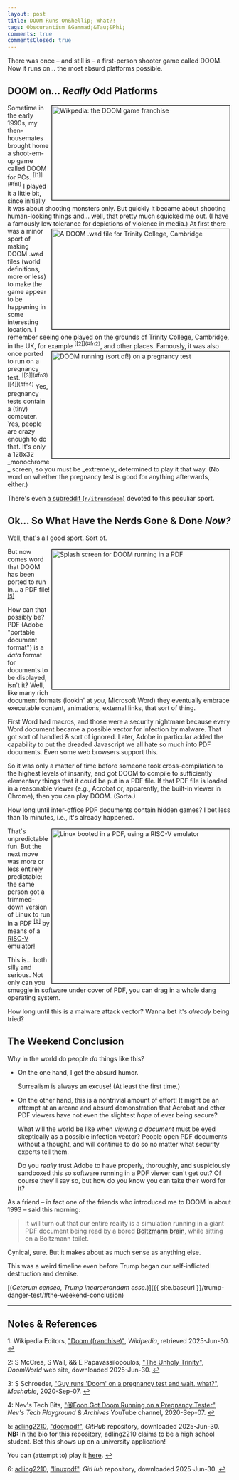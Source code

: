```yaml
---
layout: post
title: DOOM Runs On&hellip; What?!
tags: Obscurantism &Gammad;&Tau;&Phi;
comments: true
commentsClosed: true
---
```


There was once &ndash; and still is &ndash; a first-person shooter game called DOOM.  Now
it runs on&hellip; the most absurd platforms possible.  


## DOOM on&hellip; _Really_ Odd Platforms  


<img src="{{ site.baseurl }}/images/2025-06-30-doom-pdf-doom.jpg" width="400" height="212" alt="Wikpedia: the DOOM game franchise" title="Wikpedia: the DOOM game franchise" style="float: right; margin: 3px 3px 3px 3px; border: 1px solid #000000;">
Sometime in the early 1990s, my then-housemates brought home a shoot-em-up game called DOOM for
PCs.  <sup id="fn1a">[[1]](#fn1)</sup> I played it a little bit, since initially it was
about shooting monsters only.  But quickly it became about shooting human-looking things
and&hellip; well, that pretty much squicked me out.  (I have a famously low tolerance for
depictions of violence in media.)  

<img src="{{ site.baseurl }}/images/2025-06-30-doom-pdf-doom-trinity.jpg" width="400" height="225" alt="A DOOM .wad file for Trinity College, Cambridge" title="A DOOM .wad file for Trinity College, Cambridge" style="float: right; margin: 3px 3px 3px 3px; border: 1px solid #000000;">
At first there was a minor sport of making DOOM .wad files (world definitions, more or
less) to make the game appear to be happening in some interesting location.  I remember
seeing one played on the grounds of Trinity College, Cambridge, in the UK, for 
example <sup id="fn2a">[[2]](#fn2)</sup>, and other places.  

<img src="{{ site.baseurl }}/images/2025-06-30-doom-pdf-doom-pregnancy.jpg" width="400" height="240" alt="DOOM running (sort of!) on a pregnancy test" title="DOOM running (sort of!) on a pregnancy test" style="float: right; margin: 3px 3px 3px 3px; border: 1px solid #000000;">
Famously, it was also once ported to run on a pregnancy test.  <sup id="fn3a">[[3]](#fn3)</sup>
<sup id="fn4a">[[4]](#fn4)</sup> Yes, pregnancy tests contain a (tiny) computer.  Yes,
people are crazy enough to do that. It's only a 128x32 _monochrome_ screen, so you must be
_extremely_ determined to play it that way.  (No word on whether the pregnancy test is
good for anything afterwards, either.)  

There's even [a subreddit (`r/itrunsdoom`)](https://www.reddit.com/r/itrunsdoom/) devoted
to this peculiar sport.   


## Ok&hellip; So What Have the Nerds Gone &amp; Done _Now?_  

Well, that's all good sport.  Sort of.  

<a href="{{ site.baseurl }}/images/2025-06-30-doom-pdf-splash.jpg"><img src="{{ site.baseurl }}/images/2025-06-30-doom-pdf-splash-thumb.jpg" width="400" height="314" alt="Splash screen for DOOM running in a PDF" title="Splash screen for DOOM running in a PDF" style="float: right; margin: 3px 3px 3px 3px; border: 1px solid #000000;"></a>
But now comes word that DOOM has been ported to run in&hellip; a PDF
file! <sup id="fn5a">[[5]](#fn5)</sup>

How can that possibly be?  PDF (Adobe "portable document format") is a _data_ format for
documents to be displayed, isn't it?  Well, like many rich document formats (lookin' at
_you_, Microsoft Word) they eventually embrace executable content, animations, external
links, that sort of thing.  

First Word had macros, and those were a security nightmare because every Word document
became a possible vector for infection by malware.  That got sort of handled &amp; sort of
ignored.  Later, Adobe in particular added the capability to put the dreaded Javascript we
all hate so much into PDF documents.  Even some web browsers support this.  

So it was only a matter of time before someone took cross-compilation to the highest levels of
insanity, and got DOOM to compile to sufficiently elementary things that it could be put
in a PDF file.  If that PDF file is loaded in a reasonable viewer (e.g., Acrobat or,
apparently, the built-in viewer in Chrome), then you can play DOOM.  (Sorta.)  

How long until inter-office PDF documents contain hidden games?  I bet less than 15
minutes, i.e., it's already happened.  

<a href="{{ site.baseurl }}/images/2025-06-30-doom-pdf-linux.jpg"><img src="{{ site.baseurl }}/images/2025-06-30-doom-pdf-linux-thumb.jpg" width="400" height="346" alt="Linux booted in a PDF, using a RISC-V emulator" title="Linux booted in a PDF, using a RISC-V emulator" style="float: right; margin: 3px 3px 3px 3px; border: 1px solid #000000;"></a>
That's unpredictable fun.  But the next move was more or less entirely predictable: the same
person got a trimmed-down version of Linux to run in a PDF <sup id="fn6a">[[6]](#fn6)</sup>
by means of a [RISC-V](https://riscv.org/) emulator!  

This is&hellip; both silly and serious.  Not only can you smuggle in software under cover of
PDF, you can drag in a whole dang operating system.  

How long until this is a malware attack vector?  Wanna bet it's _already_ being tried?  


## The Weekend Conclusion  

Why in the world do people _do_ things like this?  
- On the one hand, I get the absurd humor.  

  Surrealism is always an excuse!  (At least the first time.)  
- On the other hand, this is a nontrivial amount of effort!  It might be an attempt at an arcane and
  absurd demonstration that Acrobat and other PDF viewers have not even the slightest
  _hope_ of ever being secure?  

  What will the world be like when _viewing a document_ must be eyed skeptically as a
  possible infection vector?  People open PDF documents without a thought, and will
  continue to do so no matter what security experts tell them.  
  
  Do you _really_ trust Adobe to have properly, thoroughly, and suspiciously sandboxed
  this so software running in a PDF viewer can't get out? Of course they'll say so, but
  how do you know you can take their word for it?  
  
As a friend &ndash; in fact one of the friends who introduced me to DOOM in about 1993
&ndash; said this morning:  

> It will turn out that our entire reality is a simulation running in a giant PDF document
> being read by a bored [Boltzmann brain](https://en.wikipedia.org/wiki/Boltzmann_brain),
> while sitting on a Boltzmann toilet.  

Cynical, sure.  But it makes about as much sense as anything else.  

This was a weird timeline even before Trump began our self-inflicted destruction and
demise.  

[(_Ceterum censeo, Trump incarcerandam esse._)]({{ site.baseurl }}/trump-danger-test/#the-weekend-conclusion)  

---

## Notes &amp; References  

<!--
<sup id="fn1a">[[1]](#fn1)</sup>

<a id="fn1">1</a>: ***, ["***"](***), *** DOI: [***](***). [↩](#fn1a)  

<a href="{{ site.baseurl }}/images/***">
  <img src="{{ site.baseurl }}/images/***" width="400" height="***" alt="***" title="***" style="float: right; margin: 3px 3px 3px 3px; border: 1px solid #000000;">
</a>

<a href="***">
  <img src="{{ site.baseurl }}/images/***" width="550" height="***" alt="***" title="***" style="margin: 3px 3px 3px 3px; border: 1px solid #000000; margin: 0 auto; display: block;">
</a>

<iframe width="400" height="224" src="***" allow="accelerometer; encrypted-media; gyroscope; picture-in-picture" allowfullscreen style="float: right; margin: 3px 3px 3px 3px; border: 1px solid #000000;"></iframe>
-->

<a id="fn1">1</a>: Wikipedia Editors, ["Doom (franchise)"](https://en.wikipedia.org/wiki/Doom_(franchise)), _Wikipedia_, retrieved 2025-Jun-30. [↩](#fn1a)  

<a id="fn2">2</a>: S McCrea, S Wall, &amp;& E Papavassilopoulos, ["The Unholy Trinity"](https://www.doomworld.com/idgames/themes/university/trinity2), _DoomWorld_ web site, downloaded 2025-Jun-30. [↩](#fn2a)  

<a id="fn3">3</a>: S Schroeder, ["Guy runs 'Doom' on a pregnancy test and wait, what?"](https://mashable.com/article/pregnancy-test-doom), _Mashable_, 2020-Sep-07. [↩](#fn3a)  

<a id="fn4">4</a>: Nev's Tech Bits, ["@Foon Got Doom Running on a Pregnancy Tester"](https://www.youtube.com/watch?v=V1gcoyo5Ssk), _Nev's Tech Playground &amp; Archives_ YouTube channel, 2020-Sep-07. [↩](#fn4a)  

<a id="fn5">5</a>: [adling2210](https://github.com/ading2210), ["doompdf"](https://github.com/ading2210/doompdf), _GitHub_ repository, downloaded 2025-Jun-30.  __NB:__ In the bio for this repository, adling2210 claims to be a high school student. Bet this shows up on a university application!  

You can (attempt to) play it [here](https://doompdf.pages.dev/doom.pdf).  [↩](#fn5a)  

<a id="fn6">6</a>: [adling2210](https://github.com/ading2210), ["linuxpdf"](https://github.com/ading2210/linuxpdf),  _GitHub_ repository, downloaded 2025-Jun-30. [↩](#fn6a)  
